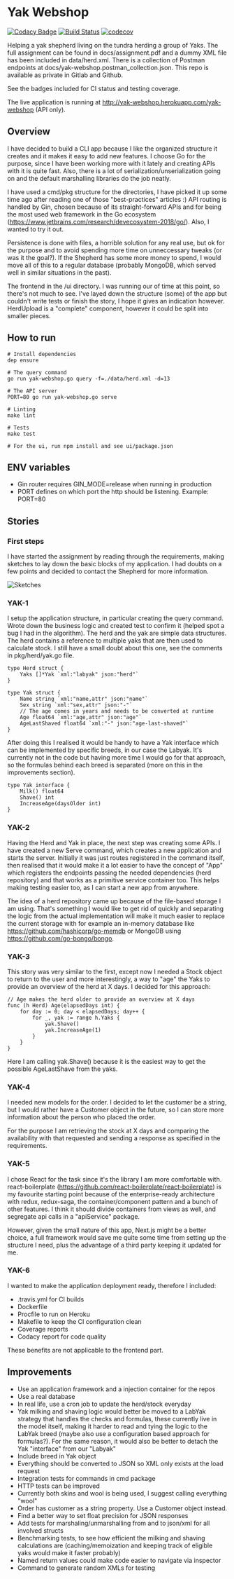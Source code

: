 # Yak Webshop
[![Codacy Badge](https://api.codacy.com/project/badge/Grade/5ae3fe52284f4091a42be970d7068864)](https://www.codacy.com?utm_source=github.com&amp;utm_medium=referral&amp;utm_content=lucavallin/yak-webshop&amp;utm_campaign=Badge_Grade)
[![Build Status](https://travis-ci.com/lucavallin/yak-webshop.svg?token=gFUqhAgJ4uavyGCSh26S&branch=master)](https://travis-ci.com/lucavallin/yak-webshop)
[![codecov](https://codecov.io/gh/lucavallin/yak-webshop/branch/master/graph/badge.svg)](https://codecov.io/gh/lucavallin/yak-webshop)

Helping a yak shepherd living on the tundra herding a group of Yaks.
The full assignment can be found in docs/assignment.pdf and a dummy XML file has been included in data/herd.xml.
There is a collection of Postman endpoints at docs/yak-webshop.postman_collection.json.
This repo is available as private in Gitlab and Github.

See the badges included for CI status and testing coverage.

The live application is running at http://yak-webshop.herokuapp.com/yak-webshop (API only).

## Overview
I have decided to build a CLI app because I like the organized structure it creates and it makes it easy to add new features.
I choose Go for the purpose, since I have been working more with it lately and creating APIs with it is quite fast. Also, there is a lot
of serialization/unserialization going on and the default marshalling libraries do the job neatly.

I have used a cmd/pkg structure for the directories, I have picked it up some time ago after reading one of those "best-practices" articles :)
API routing is handled by Gin, chosen because of its straight-forward APIs and for being the most used web framework in the Go ecosystem (https://www.jetbrains.com/research/devecosystem-2018/go/). Also, I wanted to try it out.

Persistence is done with files, a horrible solution for any real use, but ok for the purpose and to avoid spending more time on unneccessary tweaks (or was it the goal?).
If the Shepherd has some more money to spend, I would move all of this to a regular database (probably MongoDB, which served well in similar
situations in the past).

The frontend in the /ui directory. I was running our of time at this point, so there's not much to see. I've layed down the structure (some) of the app
but couldn't write tests or finish the story, I hope it gives an indication however.
HerdUpload is a "complete" component, however it could be split into smaller pieces.

## How to run

```
# Install dependencies
dep ensure

# The query command
go run yak-webshop.go query -f=./data/herd.xml -d=13

# The API server
PORT=80 go run yak-webshop.go serve

# Linting
make lint

# Tests
make test

# For the ui, run npm install and see ui/package.json
```

## ENV variables
- Gin router requires GIN_MODE=release when running in production
- PORT defines on which port the http should be listening. Example: PORT=80

## Stories
### First steps
I have started the assignment by reading through the requirements, making sketches to lay down the basic blocks of my application.
I had doubts on a few points and decided to contact the Shepherd for more information.

![](./docs/sketches.jpg "Sketches")

### YAK-1
I setup the application structure, in particular creating the query command.
Wrote down the business logic and created test to confirm it (helped spot a bug I had in the algorithm).
The herd and the yak are simple data structures. The herd contains a reference to multiple yaks that are then used to calculate stock.
I still have a small doubt about this one, see the comments in pkg/herd/yak.go file.

```
type Herd struct {
	Yaks []*Yak `xml:"labyak" json:"herd"`
}

type Yak struct {
	Name string `xml:"name,attr" json:"name"`
	Sex string `xml:"sex,attr" json:"-"`
	// The age comes in years and needs to be converted at runtime
	Age float64 `xml:"age,attr" json:"age"`
	AgeLastShaved float64 `xml:"-" json:"age-last-shaved"`
}
```

After doing this I realised it would be handy to have a Yak interface which can be implemented by specific breeds, in our case the Labyak.
It's currently not in the code but having more time I would go for that approach, so the formulas behind each breed is separated (more on this in the improvements section).

```
type Yak interface {
	Milk() float64
	Shave() int
	IncreaseAge(daysOlder int)
}
```

### YAK-2
Having the Herd and Yak in place, the next step was creating some APIs.
I have created a new Serve command, which creates a new application and starts the server.
Initially it was just routes registered in the command itself, then realised that it would make it a lot easier to have the concept
of "App" which registers the endpoints passing the needed dependencies (herd repository) and that works as a primitive
service container too.
This helps making testing easier too, as I can start a new app from anywhere.

The idea of a herd repository came up because of the file-based storage I am using. That's something I would like to get rid of quickly
and separating the logic from the actual implementation will make it much easier to replace the current storage with for example an
in-memory database like https://github.com/hashicorp/go-memdb or MongoDB using https://github.com/go-bongo/bongo. 

### YAK-3
This story was very similar to the first, except now I needed a Stock object to return to the user and more interestingly,
a way to "age" the Yaks to provide an overview of the herd at X days.
I decided for this approach:

```
// Age makes the herd older to provide an overview at X days
func (h Herd) Age(elapsedDays int) {
	for day := 0; day < elapsedDays; day++ {
		for _, yak := range h.Yaks {
			yak.Shave()
			yak.IncreaseAge(1)
		}
	}
}
```

Here I am calling yak.Shave() because it is the easiest way to get the possible AgeLastShave from the yaks.

### YAK-4
I needed new models for the order. I decided to let the customer be a string, but I would rather have a Customer object in the future,
so I can store more information about the person who placed the order.

For the purpose I am retrieving the stock at X days and comparing the availability with that requested and sending a response as specified
in the requirements.

### YAK-5
I chose React for the task since it's the library I am more comfortable with.
react-boilerplate (https://github.com/react-boilerplate/react-boilerplate) is my favourite starting point because of the
enterprise-ready architecture with redux, redux-saga, the container/component pattern and a bunch of other features.
I think it should divide containers from views as well, and segregate api calls in a "apiService" package.

However, given the small nature of this app, Next.js might be a better choice, a full framework would save me quite some time 
from setting up the structure I need, plus the advantage of a third party keeping it updated for me.

### YAK-6
I wanted to make the application deployment ready, therefore I included:
- .travis.yml for CI builds
- Dockerfile
- Procfile to run on Heroku
- Makefile to keep the CI configuration clean
- Coverage reports
- Codacy report for code quality

These benefits are not applicable to the frontend part.

## Improvements

- Use an application framework and a injection container for the repos
- Use a real database
- In real life, use a cron job to update the herd/stock everyday
- Yak milking and shaving logic would better be moved to a LabYak strategy that handles the checks and formulas, these
currently live in the model itself, making it harder to read and tying the logic to the LabYak breed (maybe also use a configuration based approach for formulas?).
For the same reason, it would also be better to detach the Yak "interface" from our "Labyak"
- Include breed in Yak object
- Everything should be converted to JSON so XML only exists at the load request
- Integration tests for commands in cmd package
- HTTP tests can be improved
- Currently both skins and wool is being used, I suggest calling everything "wool"
- Order has customer as a string property. Use a Customer object instead.
- Find a better way to set float precision for JSON responses
- Add tests for marshaling/unmarshalling from and to json/xml for all involved structs
- Benchmarking tests, to see how efficient the milking and shaving calculations are (caching/memoization and keeping track of eligible yaks would make it faster probably)
- Named return values could make code easier to navigate via inspector
- Command to generate random XMLs for testing